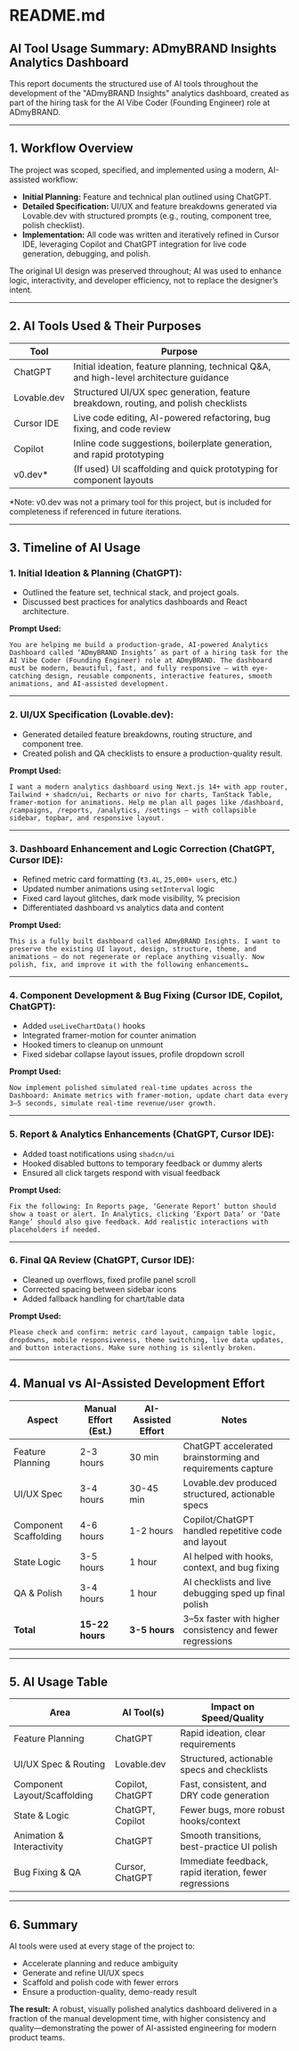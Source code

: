 # README.md

## AI Tool Usage Summary: ADmyBRAND Insights Analytics Dashboard

This report documents the structured use of AI tools throughout the development of the "ADmyBRAND Insights" analytics dashboard, created as part of the hiring task for the AI Vibe Coder (Founding Engineer) role at ADmyBRAND.

---

## 1. Workflow Overview

The project was scoped, specified, and implemented using a modern, AI-assisted workflow:

- **Initial Planning:** Feature and technical plan outlined using ChatGPT.
- **Detailed Specification:** UI/UX and feature breakdowns generated via Lovable.dev with structured prompts (e.g., routing, component tree, polish checklist).
- **Implementation:** All code was written and iteratively refined in Cursor IDE, leveraging Copilot and ChatGPT integration for live code generation, debugging, and polish.

The original UI design was preserved throughout; AI was used to enhance logic, interactivity, and developer efficiency, not to replace the designer’s intent.

---

## 2. AI Tools Used & Their Purposes

| Tool         | Purpose                                                                                 |
|--------------|-----------------------------------------------------------------------------------------|
| ChatGPT      | Initial ideation, feature planning, technical Q&A, and high-level architecture guidance |
| Lovable.dev  | Structured UI/UX spec generation, feature breakdown, routing, and polish checklists     |
| Cursor IDE   | Live code editing, AI-powered refactoring, bug fixing, and code review                  |
| Copilot      | Inline code suggestions, boilerplate generation, and rapid prototyping                  |
| v0.dev*      | (If used) UI scaffolding and quick prototyping for component layouts                    |

*Note: v0.dev was not a primary tool for this project, but is included for completeness if referenced in future iterations.

---

## 3. Timeline of AI Usage

### 1. Initial Ideation & Planning (ChatGPT):
- Outlined the feature set, technical stack, and project goals.
- Discussed best practices for analytics dashboards and React architecture.

**Prompt Used:**
```text
You are helping me build a production-grade, AI-powered Analytics Dashboard called ‘ADmyBRAND Insights’ as part of a hiring task for the AI Vibe Coder (Founding Engineer) role at ADmyBRAND. The dashboard must be modern, beautiful, fast, and fully responsive — with eye-catching design, reusable components, interactive features, smooth animations, and AI-assisted development.
```

---

### 2. UI/UX Specification (Lovable.dev):
- Generated detailed feature breakdowns, routing structure, and component tree.
- Created polish and QA checklists to ensure a production-quality result.

**Prompt Used:**
```text
I want a modern analytics dashboard using Next.js 14+ with app router, Tailwind + shadcn/ui, Recharts or nivo for charts, TanStack Table, framer-motion for animations. Help me plan all pages like /dashboard, /campaigns, /reports, /analytics, /settings — with collapsible sidebar, topbar, and responsive layout.
```

---

### 3. Dashboard Enhancement and Logic Correction (ChatGPT, Cursor IDE):
- Refined metric card formatting (`₹3.4L`, `25,000+ users`, etc.)
- Updated number animations using `setInterval` logic
- Fixed card layout glitches, dark mode visibility, % precision
- Differentiated dashboard vs analytics data and content

**Prompt Used:**
```text
This is a fully built dashboard called ADmyBRAND Insights. I want to preserve the existing UI layout, design, structure, theme, and animations — do not regenerate or replace anything visually. Now polish, fix, and improve it with the following enhancements…
```

---

### 4. Component Development & Bug Fixing (Cursor IDE, Copilot, ChatGPT):
- Added `useLiveChartData()` hooks
- Integrated framer-motion for counter animation
- Hooked timers to cleanup on unmount
- Fixed sidebar collapse layout issues, profile dropdown scroll

**Prompt Used:**
```text
Now implement polished simulated real-time updates across the Dashboard: Animate metrics with framer-motion, update chart data every 3–5 seconds, simulate real-time revenue/user growth.
```

---

### 5. Report & Analytics Enhancements (ChatGPT, Cursor IDE):
- Added toast notifications using `shadcn/ui`
- Hooked disabled buttons to temporary feedback or dummy alerts
- Ensured all click targets respond with visual feedback

**Prompt Used:**
```text
Fix the following: In Reports page, ‘Generate Report’ button should show a toast or alert. In Analytics, clicking ‘Export Data’ or ‘Date Range’ should also give feedback. Add realistic interactions with placeholders if needed.
```

---

### 6. Final QA Review (ChatGPT, Cursor IDE):
- Cleaned up overflows, fixed profile panel scroll
- Corrected spacing between sidebar icons
- Added fallback handling for chart/table data

**Prompt Used:**
```text
Please check and confirm: metric card layout, campaign table logic, dropdowns, mobile responsiveness, theme switching, live data updates, and button interactions. Make sure nothing is silently broken.
```

---

## 4. Manual vs AI-Assisted Development Effort

| Aspect                | Manual Effort (Est.) | AI-Assisted Effort | Notes                                                      |
|-----------------------|---------------------|--------------------|------------------------------------------------------------|
| Feature Planning      | 2-3 hours           | 30 min             | ChatGPT accelerated brainstorming and requirements capture  |
| UI/UX Spec            | 3-4 hours           | 30-45 min          | Lovable.dev produced structured, actionable specs           |
| Component Scaffolding | 4-6 hours           | 1-2 hours          | Copilot/ChatGPT handled repetitive code and layout          |
| State Logic           | 3-5 hours           | 1 hour             | AI helped with hooks, context, and bug fixing               |
| QA & Polish           | 3-4 hours           | 1 hour             | AI checklists and live debugging sped up final polish       |
| **Total**             | **15-22 hours**     | **3-5 hours**      | 3–5x faster with higher consistency and fewer regressions   |

---

## 5. AI Usage Table

| Area                        | AI Tool(s)      | Impact on Speed/Quality                                  |
|-----------------------------|-----------------|---------------------------------------------------------|
| Feature Planning            | ChatGPT         | Rapid ideation, clear requirements                      |
| UI/UX Spec & Routing        | Lovable.dev     | Structured, actionable specs and checklists             |
| Component Layout/Scaffolding| Copilot, ChatGPT| Fast, consistent, and DRY code generation               |
| State & Logic               | ChatGPT, Copilot| Fewer bugs, more robust hooks/context                   |
| Animation & Interactivity   | ChatGPT         | Smooth transitions, best-practice UI polish             |
| Bug Fixing & QA             | Cursor, ChatGPT | Immediate feedback, rapid iteration, fewer regressions  |

---

## 6. Summary

AI tools were used at every stage of the project to:
- Accelerate planning and reduce ambiguity
- Generate and refine UI/UX specs
- Scaffold and polish code with fewer errors
- Ensure a production-quality, demo-ready result

**The result:** A robust, visually polished analytics dashboard delivered in a fraction of the manual development time, with higher consistency and quality—demonstrating the power of AI-assisted engineering for modern product teams. 
